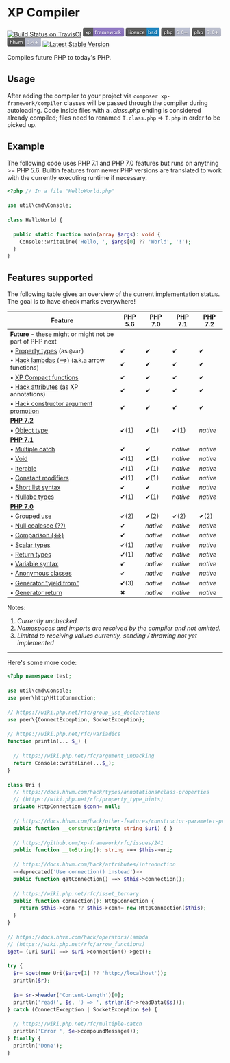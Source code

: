 XP Compiler
===========

[![Build Status on TravisCI](https://secure.travis-ci.org/xp-forge/sequence.svg)](http://travis-ci.org/xp-framework/ast)
[![XP Framework Module](https://raw.githubusercontent.com/xp-framework/web/master/static/xp-framework-badge.png)](https://github.com/xp-framework/core)
[![BSD Licence](https://raw.githubusercontent.com/xp-framework/web/master/static/licence-bsd.png)](https://github.com/xp-framework/core/blob/master/LICENCE.md)
[![Required PHP 5.6+](https://raw.githubusercontent.com/xp-framework/web/master/static/php-5_6plus.png)](http://php.net/)
[![Supports PHP 7.0+](https://raw.githubusercontent.com/xp-framework/web/master/static/php-7_0plus.png)](http://php.net/)
[![Supports HHVM 3.4+](https://raw.githubusercontent.com/xp-framework/web/master/static/hhvm-3_4plus.png)](http://hhvm.com/)
[![Latest Stable Version](https://poser.pugx.org/xp-framework/ast/version.png)](https://packagist.org/packages/xp-forge/sequence)

Compiles future PHP to today's PHP.

Usage
-----
After adding the compiler to your project via `composer xp-framework/compiler` classes will be passed through the compiler during autoloading. Code inside files with a *.class.php* ending is considered already compiled; files need to renamed `T.class.php` => `T.php` in order to be picked up.

Example
-------
The following code uses PHP 7.1 and PHP 7.0 features but runs on anything >= PHP 5.6. Builtin features from newer PHP versions are translated to work with the currently executing runtime if necessary.

```php
<?php // In a file "HelloWorld.php"

use util\cmd\Console;

class HelloWorld {

  public static function main(array $args): void {
    Console::writeLine('Hello, ', $args[0] ?? 'World', '!');
  }
}
```

Features supported
------------------

The following table gives an overview of the current implementation status. The goal is to have check marks everywhere!

| Feature                                                                     | PHP 5.6  | PHP 7.0  | PHP 7.1  | PHP 7.2  |
| --------------------------------------------------------------------------- | -------- | -------- | -------- | -------- |
| **Future** - these might or might not be part of PHP next                   |          |          |          |          |
| • [Property types](https://wiki.php.net/rfc/property_type_hints) (as `@var`)| ✔      | ✔      | ✔       | ✔       |
| • [Hack lambdas (==>)](https://docs.hhvm.com/hack/operators/lambda) (a.k.a arrow functions) | ✔ | ✔ | ✔ | ✔       |
| • [XP Compact functions](https://github.com/xp-framework/rfc/issues/241)    | ✔      | ✔      | ✔       | ✔       |
| • [Hack attributes](https://docs.hhvm.com/hack/attributes/introduction) (as XP annotations) | ✔ | ✔ | ✔ | ✔       |
| • [Hack constructor argument promotion](https://docs.hhvm.com/hack/other-features/constructor-parameter-promotion) | ✔ | ✔ | ✔ | ✔ |
| **[PHP 7.2](https://wiki.php.net/rfc#php_72)**                              |          |          |          |          |
| • [Object type](https://wiki.php.net/rfc/object-typehint)                   | ✔(1)   | ✔(1)   | ✔(1)    | *native*  |
| **[PHP 7.1](https://wiki.php.net/rfc#php_71)**                              |          |          |          |          |
| • [Multiple catch](https://wiki.php.net/rfc/multiple-catch)                 | ✔      | ✔      | *native* | *native*  |
| • [Void](https://wiki.php.net/rfc/void_return_type)                         | ✔(1)   | ✔(1)   | *native* | *native*  |
| • [Iterable](https://wiki.php.net/rfc/iterable)                             | ✔(1)   | ✔(1)   | *native* | *native*  |
| • [Constant modifiers](https://wiki.php.net/rfc/class_const_visibility)     | ✔(1)   | ✔(1)   | *native* | *native*  |
| • [Short list syntax](https://wiki.php.net/rfc/short_list_syntax)           | ✔      | ✔      | *native* | *native*  |
| • [Nullabe types](https://wiki.php.net/rfc/nullable_types)                  | ✔(1)   | ✔(1)   | *native* | *native*  |
| **[PHP 7.0](https://wiki.php.net/rfc#php_70)**                              |          |          |          |          |
| • [Grouped use](https://wiki.php.net/rfc/group_use_declarations)            | ✔(2)   | ✔(2)    | ✔(2)   | ✔(2)    |
| • [Null coalesce (??)](https://wiki.php.net/rfc/isset_ternary)              | ✔      | *native* | *native* | *native*  |
| • [Comparison (<=>)](https://wiki.php.net/rfc/combined-comparison-operator) | ✔      | *native* | *native* | *native*  |
| • [Scalar types](https://wiki.php.net/rfc/scalar_type_hints_v5)             | ✔(1)   | *native* | *native* | *native*  |
| • [Return types](https://wiki.php.net/rfc/return_types)                     | ✔(1)   | *native* | *native* | *native*  |
| • [Variable syntax](https://wiki.php.net/rfc/uniform_variable_syntax)       | ✔      | *native* | *native* | *native*  |
| • [Anonymous classes](https://wiki.php.net/rfc/anonymous_classes)           | ✔      | *native* | *native* | *native*  |
| • [Generator "yield from"](https://wiki.php.net/rfc/generator-delegation)   | ✔(3)   | *native* | *native* | *native*  |
| • [Generator return](https://wiki.php.net/rfc/generator-return-expressions) | ✖      | *native* | *native* | *native*  |

Notes:

1. *Currently unchecked.*
2. *Namespaces and imports are resolved by the compiler and not emitted.*
3. *Limited to receiving values currently, sending / throwing not yet implemented*

* * *

Here's some more code:

```php
<?php namespace test;

use util\cmd\Console;
use peer\http\HttpConnection;

// https://wiki.php.net/rfc/group_use_declarations
use peer\{ConnectException, SocketException};

// https://wiki.php.net/rfc/variadics
function println(... $_) {

  // https://wiki.php.net/rfc/argument_unpacking
  return Console::writeLine(...$_);
}

class Uri {
  // https://docs.hhvm.com/hack/types/annotations#class-properties
  // (https://wiki.php.net/rfc/property_type_hints)
  private HttpConnection $conn= null;

  // https://docs.hhvm.com/hack/other-features/constructor-parameter-promotion
  public function __construct(private string $uri) { }

  // https://github.com/xp-framework/rfc/issues/241
  public function __toString(): string ==> $this->uri;

  // https://docs.hhvm.com/hack/attributes/introduction
  <<deprecated('Use connection() instead')>>
  public function getConnection() ==> $this->connection();

  // https://wiki.php.net/rfc/isset_ternary
  public function connection(): HttpConnection {
    return $this->conn ?? $this->conn= new HttpConnection($this);
  }
}

// https://docs.hhvm.com/hack/operators/lambda
// (https://wiki.php.net/rfc/arrow_functions)
$get= (Uri $uri) ==> $uri->connection()->get();

try {
  $r= $get(new Uri($argv[1] ?? 'http://localhost'));
  println($r);

  $s= $r->header('Content-Length')[0];
  println('read(', $s, ') => ', strlen($r->readData($s)));
} catch (ConnectException | SocketException $e) {

  // https://wiki.php.net/rfc/multiple-catch
  println('Error ', $e->compoundMessage());
} finally {
  println('Done');
}
```